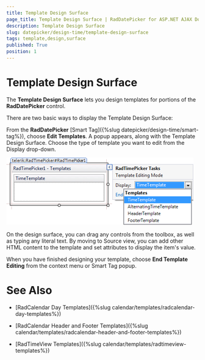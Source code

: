 ```yaml
---
title: Template Design Surface
page_title: Template Design Surface | RadDatePicker for ASP.NET AJAX Documentation
description: Template Design Surface
slug: datepicker/design-time/template-design-surface
tags: template,design,surface
published: True
position: 1
---
```


# Template Design Surface



The **Template Design Surface** lets you design templates for portions of the **RadDatePicker** control.

There are two basic ways to display the Template Design Surface:

From the **RadDatePicker** [Smart Tag]({%slug datepicker/design-time/smart-tag%}), choose **Edit Templates**. A popup appears, along with the Template Design Surface. Choose the type of template you want to edit from the Display drop-down.

![RadTimePicker templates editing](images/SmartTagTemplates.png)

On the design surface, you can drag any controls from the toolbox, as well as typing any literal text. By moving to Source view, you can add other HTML content to the template and set attributes to display the item's value.

When you have finished designing your template, choose **End Template Editing** from the context menu or Smart Tag popup.

# See Also

 * [RadCalendar Day Templates]({%slug calendar/templates/radcalendar-day-templates%})

 * [RadCalendar Header and Footer Templates]({%slug calendar/templates/radcalendar-header-and-footer-templates%})

 * [RadTimeView Templates]({%slug calendar/templates/radtimeview-templates%})


